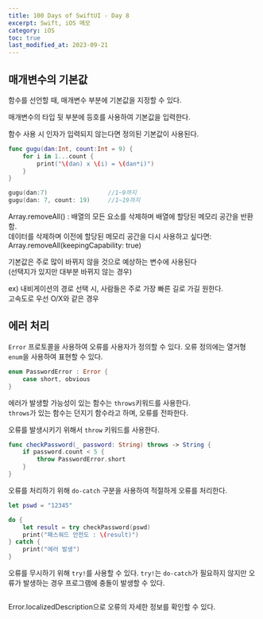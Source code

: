```yaml
---
title: 100 Days of SwiftUI - Day 8
excerpt: Swift, iOS 메모
category: iOS
toc: true
last_modified_at: 2023-09-21
---
```


## 매개변수의 기본값

함수를 선언할 때, 매개변수 부분에 기본값을 지정할 수 있다.  

매개변수의 타입 뒷 부분에 등호를 사용하여 기본값을 입력한다.  

함수 사용 시 인자가 입력되지 않는다면 정의된 기본값이 사용된다.  

~~~swift
func gugu(dan:Int, count:Int = 9) {
    for i in 1...count {
        print("\(dan) x \(i) = \(dan*i)")
    }
}

gugu(dan:7)                 //1~9까지
gugu(dan: 7, count: 19)     //1~19까지
~~~

Array.removeAll() : 배열의 모든 요소를 삭제하며 배열에 할당된 메모리 공간을 반환함.  
데이터를 삭제하며 이전에 할당된 메모리 공간을 다시 사용하고 싶다면:  
Array.removeAll(keepingCapability: true)

기본값은 주로 많이 바뀌지 않을 것으로 예상하는 변수에 사용된다  
(선택지가 있지만 대부분 바뀌지 않는 경우)

ex) 내비게이션의 경로 선택 시, 사람들은 주로 가장 빠른 길로 가길 원한다.  
고속도로 우선 O/X와 같은 경우  

## 에러 처리 

`Error` 프로토콜을 사용하여 오류를 사용자가 정의할 수 있다. 오류 정의에는 열거형 `enum`을 사용하여 표현할 수 있다.

~~~swift
enum PasswordError : Error {
    case short, obvious
}
~~~

에러가 발생할 가능성이 있는 함수는 `throws`키워드를 사용한다.  
`throws`가 있는 함수는 던지기 함수라고 하며, 오류를 전파한다.  

오류를 발생시키기 위해서 `throw` 키워드를 사용한다.  

~~~swift
func checkPassword(_ password: String) throws -> String {
    if password.count < 5 {
        throw PasswordError.short
    }
}
~~~

오류를 처리하기 위해 `do-catch` 구분을 사용하여 적절하게 오류를 처리한다.  

~~~swift
let pswd = "12345"

do {
    let result = try checkPassword(pswd)
    print("패스워드 안전도 : \(result)")
} catch {
    print("에러 발생")
}

~~~

오류를 무시하기 위해 `try!`를 사용할 수 있다. 
`try!`는 `do-catch`가 필요하지 않지만 오류가 발생하는 경우 프로그램에 충돌이 발생할 수 있다.  

~~~swift

~~~


Error.localizedDescription으로 오류의 자세한 정보를 확인할 수 있다.  
